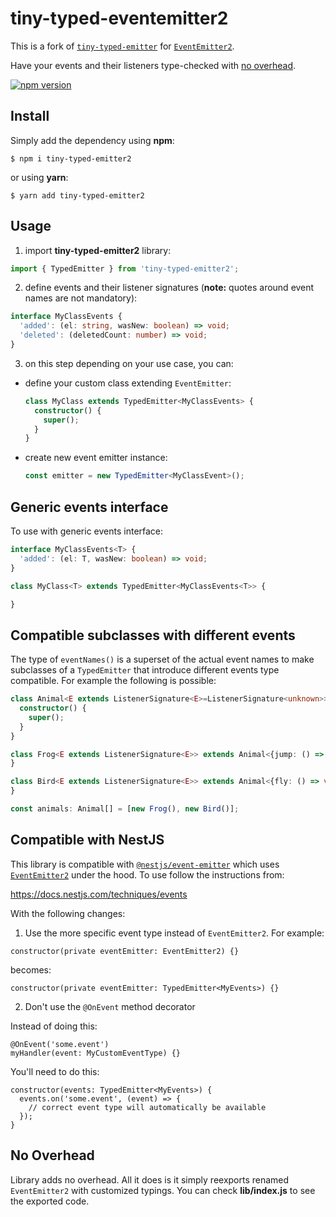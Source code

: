 # tiny-typed-eventemitter2

This is a fork of [`tiny-typed-emitter`](https://github.com/binier/tiny-typed-emitter) for [`EventEmitter2`](https://github.com/EventEmitter2/EventEmitter2).

Have your events and their listeners type-checked with [no overhead](#no-overhead).

[![npm version](https://badge.fury.io/js/tiny-typed-emitter2.svg)](https://badge.fury.io/js/tiny-typed-emitter2)

## Install
  Simply add the dependency using **npm**:
```console
$ npm i tiny-typed-emitter2
```
  or using **yarn**:
```console
$ yarn add tiny-typed-emitter2
```

## Usage

1. import **tiny-typed-emitter2** library:

  ```ts
  import { TypedEmitter } from 'tiny-typed-emitter2';
  ```

2. define events and their listener signatures (**note:** quotes around event names are not mandatory):
  ```ts
  interface MyClassEvents {
    'added': (el: string, wasNew: boolean) => void;
    'deleted': (deletedCount: number) => void;
  }
  ```

3. on this step depending on your use case, you can:
  - define your custom class extending `EventEmitter`:
    ```ts
    class MyClass extends TypedEmitter<MyClassEvents> {
      constructor() {
        super();
      }
    }
    ```
  - create new event emitter instance:
    ```ts
    const emitter = new TypedEmitter<MyClassEvent>();
    ```

## Generic events interface
To use with generic events interface:

```ts
interface MyClassEvents<T> {
  'added': (el: T, wasNew: boolean) => void;
}

class MyClass<T> extends TypedEmitter<MyClassEvents<T>> {

}
```

## Compatible subclasses with different events

The type of `eventNames()` is a superset of the actual event names to make
subclasses of a `TypedEmitter` that introduce different events type
compatible. For example the following is possible:

```ts
class Animal<E extends ListenerSignature<E>=ListenerSignature<unknown>> extends TypedEmitter<{spawn: () => void} & E> {
  constructor() {
    super();
  }
}

class Frog<E extends ListenerSignature<E>> extends Animal<{jump: () => void} & E> {
}

class Bird<E extends ListenerSignature<E>> extends Animal<{fly: () => void} & E> {
}

const animals: Animal[] = [new Frog(), new Bird()];
```

## Compatible with NestJS
This library is compatible with [`@nestjs/event-emitter`](https://github.com/nestjs/event-emitter) which uses [`EventEmitter2`](https://github.com/EventEmitter2/EventEmitter2) under the hood. To use follow the instructions from:

https://docs.nestjs.com/techniques/events

With the following changes:

1. Use the more specific event type instead of `EventEmitter2`. For example:

```
constructor(private eventEmitter: EventEmitter2) {}
```

becomes:

```
constructor(private eventEmitter: TypedEmitter<MyEvents>) {}
```

2. Don't use the `@OnEvent` method decorator

Instead of doing this:

```
@OnEvent('some.event')
myHandler(event: MyCustomEventType) {}
```

You'll need to do this:

```
constructor(events: TypedEmitter<MyEvents>) {
  events.on('some.event', (event) => {
    // correct event type will automatically be available
  });
}
```

## No Overhead
Library adds no overhead. All it does is it simply reexports renamed `EventEmitter2`
with customized typings.
You can check **lib/index.js** to see the exported code.
